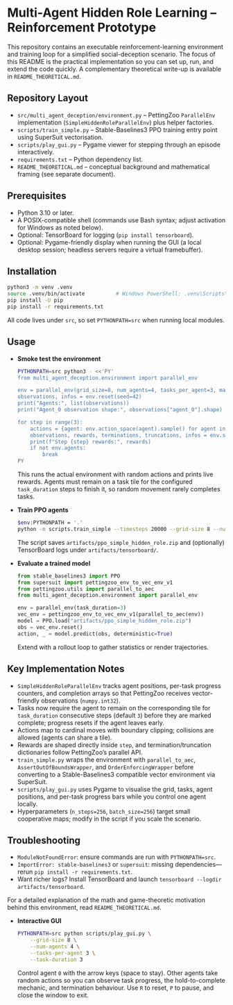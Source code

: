 # Multi-Agent Hidden Role Learning – Reinforcement Prototype

This repository contains an executable reinforcement-learning environment and training loop for a simplified social-deception scenario. The focus of this README is the practical implementation so you can set up, run, and extend the code quickly. A complementary theoretical write-up is available in `README_THEORETICAL.md`.

## Repository Layout

- `src/multi_agent_deception/environment.py` – PettingZoo `ParallelEnv` implementation (`SimpleHiddenRoleParallelEnv`) plus helper factories.
- `scripts/train_simple.py` – Stable-Baselines3 PPO training entry point using SuperSuit vectorisation.
- `scripts/play_gui.py` – Pygame viewer for stepping through an episode interactively.
- `requirements.txt` – Python dependency list.
- `README_THEORETICAL.md` – conceptual background and mathematical framing (see separate document).

## Prerequisites

- Python 3.10 or later.
- A POSIX-compatible shell (commands use Bash syntax; adjust activation for Windows as noted below).
- Optional: TensorBoard for logging (`pip install tensorboard`).
- Optional: Pygame-friendly display when running the GUI (a local desktop session; headless servers require a virtual framebuffer).

## Installation

```bash
python3 -m venv .venv
source .venv/bin/activate          # Windows PowerShell: .venv\Scripts\Activate.ps1
pip install -U pip
pip install -r requirements.txt
```

All code lives under `src`, so set `PYTHONPATH=src` when running local modules.

## Usage

- **Smoke test the environment**

  ```bash
  PYTHONPATH=src python3 - <<'PY'
  from multi_agent_deception.environment import parallel_env

  env = parallel_env(grid_size=8, num_agents=4, tasks_per_agent=3, max_steps=200, task_duration=3)
  observations, infos = env.reset(seed=42)
  print("Agents:", list(observations))
  print("Agent_0 observation shape:", observations["agent_0"].shape)

  for step in range(3):
      actions = {agent: env.action_space(agent).sample() for agent in env.agents}
      observations, rewards, terminations, truncations, infos = env.step(actions)
      print(f"Step {step} rewards:", rewards)
      if not env.agents:
          break
  PY
  ```

  This runs the actual environment with random actions and prints live rewards.
  Agents must remain on a task tile for the configured `task_duration` steps to finish it, so random movement rarely completes tasks.

- **Train PPO agents**

  ```bash
  $env:PYTHONPATH = '.'
  python -m scripts.train_simple --timesteps 20000 --grid-size 8 --num-agents 4 --tasks-per-agent 3 --max-steps 200 --task-duration 3 --learning-rate 3e-4 --output-dir artifacts
  ```

  The script saves `artifacts/ppo_simple_hidden_role.zip` and (optionally) TensorBoard logs under `artifacts/tensorboard/`.

- **Evaluate a trained model**

  ```python
  from stable_baselines3 import PPO
  from supersuit import pettingzoo_env_to_vec_env_v1
  from pettingzoo.utils import parallel_to_aec
  from multi_agent_deception.environment import parallel_env

  env = parallel_env(task_duration=3)
  vec_env = pettingzoo_env_to_vec_env_v1(parallel_to_aec(env))
  model = PPO.load("artifacts/ppo_simple_hidden_role.zip")
  obs = vec_env.reset()
  action, _ = model.predict(obs, deterministic=True)
  ```

  Extend with a rollout loop to gather statistics or render trajectories.

## Key Implementation Notes

- `SimpleHiddenRoleParallelEnv` tracks agent positions, per-task progress counters, and completion arrays so that PettingZoo receives vector-friendly observations (`numpy.int32`).
- Tasks now require the agent to remain on the corresponding tile for `task_duration` consecutive steps (default `3`) before they are marked complete; progress resets if the agent leaves early.
- Actions map to cardinal moves with boundary clipping; collisions are allowed (agents can share a tile).
- Rewards are shaped directly inside `step`, and termination/truncation dictionaries follow PettingZoo’s parallel API.
- `train_simple.py` wraps the environment with `parallel_to_aec`, `AssertOutOfBoundsWrapper`, and `OrderEnforcingWrapper` before converting to a Stable-Baselines3 compatible vector environment via SuperSuit.
- `scripts/play_gui.py` uses Pygame to visualise the grid, tasks, agent positions, and per-task progress bars while you control one agent locally.
- Hyperparameters (`n_steps=256`, `batch_size=256`) target small cooperative maps; modify in the script if you scale the scenario.

## Troubleshooting

- `ModuleNotFoundError`: ensure commands are run with `PYTHONPATH=src`.
- `ImportError: stable-baselines3` or `supersuit`: missing dependencies—rerun `pip install -r requirements.txt`.
- Want richer logs? Install TensorBoard and launch `tensorboard --logdir artifacts/tensorboard`.

For a detailed explanation of the math and game-theoretic motivation behind this environment, read `README_THEORETICAL.md`.
- **Interactive GUI**

  ```bash
  PYTHONPATH=src python scripts/play_gui.py \
      --grid-size 8 \
      --num-agents 4 \
      --tasks-per-agent 3 \
      --task-duration 3
  ```

  Control agent `0` with the arrow keys (space to stay). Other agents take random actions so you can observe task progress, the hold-to-complete mechanic, and termination behaviour. Use `R` to reset, `P` to pause, and close the window to exit.

